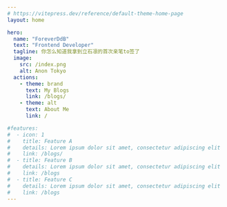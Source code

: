 ```yaml
---
# https://vitepress.dev/reference/default-theme-home-page
layout: home

hero:
  name: "ForeverDdB"
  text: "Frontend Developer"
  tagline: 你怎么知道我拿到立石凛的首次亲笔to签了
  image:
    src: /index.png
    alt: Anon Tokyo
  actions:
    - theme: brand
      text: My Blogs
      link: /blogs/
    - theme: alt
      text: About Me
      link: /

#features:
#  - icon: 1
#    title: Feature A
#    details: Lorem ipsum dolor sit amet, consectetur adipiscing elit
#    link: /blogs/
#  - title: Feature B
#    details: Lorem ipsum dolor sit amet, consectetur adipiscing elit
#    link: /blogs
#  - title: Feature C
#    details: Lorem ipsum dolor sit amet, consectetur adipiscing elit
#    link: /blogs
---
```


